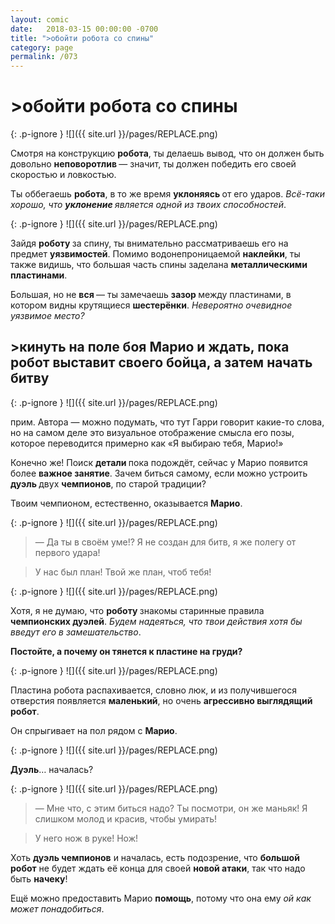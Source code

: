 ```yaml
---
layout: comic
date:   2018-03-15 00:00:00 -0700
title: ">обойти робота со спины"
category: page
permalink: /073
---
```

# >обойти робота со спины

{: .p-ignore }
![]({{ site.url }}/pages/REPLACE.png)

Смотря на конструкцию <strong>робота</strong>, ты делаешь вывод, что он должен быть довольно <strong>неповоротлив </strong>— значит, ты должен победить его своей скоростью и ловкостью.

Ты оббегаешь <strong>робота</strong>, в то же время <strong>уклоняясь </strong>от его ударов. <em>Всё-таки хорошо, что <strong>уклонение </strong>является одной из твоих способностей</em>.

{: .p-ignore }
![]({{ site.url }}/pages/REPLACE.png)

Зайдя <strong>роботу </strong>за спину, ты внимательно рассматриваешь его на предмет <strong>уязвимостей</strong>. Помимо водонепроницаемой <strong>наклейки</strong>, ты также видишь, что большая часть спины заделана <strong>металлическими пластинами</strong>.

Большая, но не <strong>вся </strong>— ты замечаешь <strong>зазор </strong>между пластинами, в котором видны крутящиеся <strong>шестерёнки</strong>. <em>Невероятно очевидное уязвимое место?</em>

## >кинуть на поле боя Марио и ждать, пока робот выставит своего бойца, а затем начать битву

{: .p-ignore }
![]({{ site.url }}/pages/REPLACE.png)<figcaption>прим. Автора — можно подумать, что тут Гарри говорит какие-то слова, но на самом деле это визуальное отображение смысла его позы, которое переводится примерно как «Я выбираю тебя, Марио!»</figcaption>

Конечно же! Поиск <strong>детали </strong>пока подождёт, сейчас у Марио появится более <strong>важное занятие</strong>. Зачем биться самому, если можно устроить <strong>дуэль </strong>двух <strong>чемпионов</strong>, по старой традиции?

Твоим чемпионом, естественно, оказывается <strong>Марио</strong>.

{: .p-ignore }
![]({{ site.url }}/pages/REPLACE.png)

<blockquote>— Да ты в своём уме!? Я не создан для битв, я же полегу от первого удара!</blockquote>

<blockquote>У нас был план! Твой же план, чтоб тебя!</blockquote>

{: .p-ignore }
![]({{ site.url }}/pages/REPLACE.png)

Хотя, я не думаю, что <strong>роботу </strong>знакомы старинные правила <strong>чемпионских дуэлей</strong>. <em>Будем надеяться, что твои действия хотя бы введут его в замешательство</em>.

<strong>Постойте, а почему он тянется к пластине на груди?</strong>

{: .p-ignore }
![]({{ site.url }}/pages/REPLACE.png)

Пластина робота распахивается, словно люк, и из получившегося отверстия появляется <strong>маленький</strong>, но очень <strong>агрессивно выглядящий робот</strong>.

Он спрыгивает на пол рядом с <strong>Марио</strong>.

{: .p-ignore }
![]({{ site.url }}/pages/REPLACE.png)

<strong>Дуэль</strong>… началась?

{: .p-ignore }
![]({{ site.url }}/pages/REPLACE.png)

<blockquote>— Мне что, с этим биться надо? Ты посмотри, он же маньяк! Я слишком молод и красив, чтобы умирать!</blockquote>

<blockquote>У него нож в руке! Нож!</blockquote>

Хоть <strong>дуэль чемпионов</strong> и началась, есть подозрение, что <strong>большой робот</strong> не будет ждать её конца для своей <strong>новой атаки</strong>, так что надо быть <strong>начеку</strong>!

Ещё можно предоставить Марио <strong>помощь</strong>, потому что она ему <em>ой как может понадобиться</em>.
